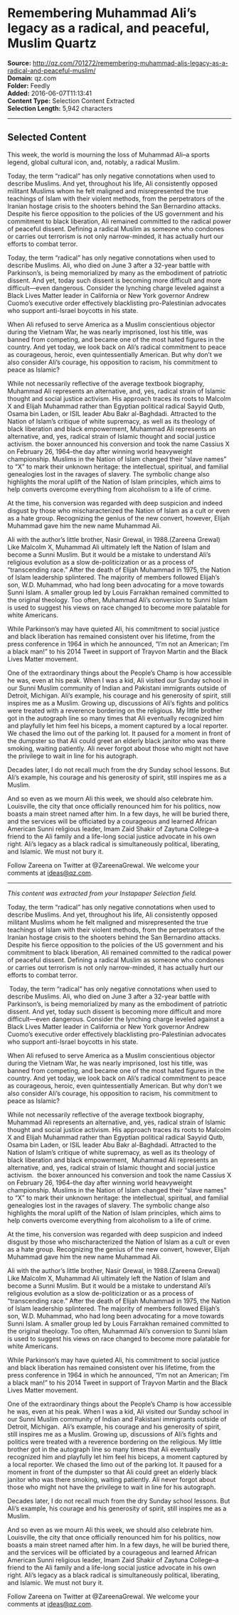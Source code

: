 # Remembering Muhammad Ali’s legacy as a radical, and peaceful, Muslim Quartz

**Source:** http://qz.com/701272/remembering-muhammad-alis-legacy-as-a-radical-and-peaceful-muslim/  
**Domain:** qz.com  
**Folder:** Feedly  
**Added:** 2016-06-07T11:13:41  
**Content Type:** Selection Content Extracted  
**Selection Length:** 5,942 characters  


---

## Selected Content

This week, the world is mourning the loss of Muhammad Ali–a sports legend, global cultural icon, and, notably, a radical Muslim.

Today, the term “radical” has only negative connotations when used to describe Muslims. And yet, throughout his life, Ali consistently opposed militant Muslims whom he felt maligned and misrepresented the true teachings of Islam with their violent methods, from the perpetrators of the Iranian hostage crisis to the shooters behind the San Bernardino attacks. Despite his fierce opposition to the policies of the US government and his commitment to black liberation, Ali remained committed to the radical power of peaceful dissent. Defining a radical Muslim as someone who condones or carries out terrorism is not only narrow-minded, it has actually hurt our efforts to combat terror.

Today, the term “radical” has only negative connotations when used to describe Muslims. Ali, who died on June 3 after a 32-year battle with Parkinson’s, is being memorialized by many as the embodiment of patriotic dissent. And yet, today such dissent is becoming more difficult and more difficult—even dangerous. Consider the lynching charge leveled against a Black Lives Matter leader in California or New York governor Andrew Cuomo’s executive order effectively blacklisting pro-Palestinian advocates who support anti-Israel boycotts in his state.

When Ali refused to serve America as a Muslim conscientious objector during the Vietnam War, he was nearly imprisoned, lost his title, was banned from competing, and became one of the most hated figures in the country. And yet today, we look back on Ali’s radical commitment to peace as courageous, heroic, even quintessentially American. But why don’t we also consider Ali’s courage, his opposition to racism, his commitment to peace as Islamic?

While not necessarily reflective of the average textbook biography, Muhammad Ali represents an alternative, and, yes, radical strain of Islamic thought and social justice activism. His approach traces its roots to Malcolm X and Elijah Muhammad rather than Egyptian political radical Sayyid Qutb, Osama bin Laden, or ISIL leader Abu Bakr al-Baghdadi. Attracted to the Nation of Islam’s critique of white supremacy, as well as its theology of black liberation and black empowerment, Muhammad Ali represents an alternative, and, yes, radical strain of Islamic thought and social justice activism. the boxer announced his conversion and took the name Cassius X on February 26, 1964–the day after winning world heavyweight championship. Muslims in the Nation of Islam changed their “slave names” to “X” to mark their unknown heritage: the intellectual, spiritual, and familial genealogies lost in the ravages of slavery. The symbolic change also highlights the moral uplift of the Nation of Islam principles, which aims to help converts overcome everything from alcoholism to a life of crime.

At the time, his conversion was regarded with deep suspicion and indeed disgust by those who mischaracterized the Nation of Islam as a cult or even as a hate group. Recognizing the genius of the new convert, however, Elijah Muhammad gave him the new name Muhammad Ali.

Ali with the author’s little brother, Nasir Grewal, in 1988.(Zareena Grewal)
Like Malcolm X, Muhammad Ali ultimately left the Nation of Islam and become a Sunni Muslim. But it would be a mistake to understand Ali’s religious evolution as a slow de-politicization or as a process of “transcending race.” After the death of Elijah Muhammad in 1975, the Nation of Islam leadership splintered. The majority of members followed Elijah’s son, W.D. Muhammad, who had long been advocating for a move towards Sunni Islam. A smaller group led by Louis Farrakhan remained committed to the original theology. Too often, Muhammad Ali’s conversion to Sunni Islam is used to suggest his views on race changed to become more palatable for white Americans.

While Parkinson’s may have quieted Ali, his commitment to social justice and black liberation has remained consistent over his lifetime, from the press conference in 1964 in which he announced, “I’m not an American; I’m a black man!” to his 2014 Tweet in support of Trayvon Martin and the Black Lives Matter movement.

One of the extraordinary things about the People’s Champ is how accessible he was, even at his peak. When I was a kid, Ali visited our Sunday school in our Sunni Muslim community of Indian and Pakistani immigrants outside of Detroit, Michigan. Ali’s example, his courage and his generosity of spirit, still inspires me as a Muslim. Growing up, discussions of Ali’s fights and politics were treated with a reverence bordering on the religious. My little brother got in the autograph line so many times that Ali eventually recognized him and playfully let him feel his biceps, a moment captured by a local reporter. We chased the limo out of the parking lot. It paused for a moment in front of the dumpster so that Ali could greet an elderly black janitor who was there smoking, waiting patiently. Ali never forgot about those who might not have the privilege to wait in line for his autograph.

Decades later, I do not recall much from the dry Sunday school lessons. But Ali’s example, his courage and his generosity of spirit, still inspires me as a Muslim.

And so even as we mourn Ali this week, we should also celebrate him. Louisville, the city that once officially renounced him for his politics, now boasts a main street named after him. In a few days, he will be buried there, and the services will be officiated by a courageous and learned African American Sunni religious leader, Imam Zaid Shakir of Zaytuna College–a friend to the Ali family and a life-long social justice advocate in his own right. Ali’s legacy as a black radical is simultaneously political, liberating, and Islamic. We must not bury it.

Follow Zareena on Twitter at @ZareenaGrewal. We welcome your comments at ideas@qz.com.

---

*This content was extracted from your Instapaper Selection field.*

Today, the term “radical” has only negative connotations when used to describe Muslims. And yet, throughout his life, Ali consistently opposed militant Muslims whom he felt maligned and misrepresented the true teachings of Islam with their violent methods, from the perpetrators of the Iranian hostage crisis to the shooters behind the San Bernardino attacks. Despite his fierce opposition to the policies of the US government and his commitment to black liberation, Ali remained committed to the radical power of peaceful dissent. Defining a radical Muslim as someone who condones or carries out terrorism is not only narrow-minded, it has actually hurt our efforts to combat terror.

 Today, the term “radical” has only negative connotations when used to describe Muslims. Ali, who died on June 3 after a 32-year battle with Parkinson’s, is being memorialized by many as the embodiment of patriotic dissent. And yet, today such dissent is becoming more difficult and more difficult—even dangerous. Consider the lynching charge leveled against a Black Lives Matter leader in California or New York governor Andrew Cuomo’s executive order effectively blacklisting pro-Palestinian advocates who support anti-Israel boycotts in his state.

When Ali refused to serve America as a Muslim conscientious objector during the Vietnam War, he was nearly imprisoned, lost his title, was banned from competing, and became one of the most hated figures in the country. And yet today, we look back on Ali’s radical commitment to peace as courageous, heroic, even quintessentially American. But why don’t we also consider Ali’s courage, his opposition to racism, his commitment to peace as Islamic?

While not necessarily reflective of the average textbook biography, Muhammad Ali represents an alternative, and, yes, radical strain of Islamic thought and social justice activism. His approach traces its roots to Malcolm X and Elijah Muhammad rather than Egyptian political radical Sayyid Qutb, Osama bin Laden, or ISIL leader Abu Bakr al-Baghdadi. Attracted to the Nation of Islam’s critique of white supremacy, as well as its theology of black liberation and black empowerment,  Muhammad Ali represents an alternative, and, yes, radical strain of Islamic thought and social justice activism.  the boxer announced his conversion and took the name Cassius X on February 26, 1964–the day after winning world heavyweight championship. Muslims in the Nation of Islam changed their “slave names” to “X” to mark their unknown heritage: the intellectual, spiritual, and familial genealogies lost in the ravages of slavery. The symbolic change also highlights the moral uplift of the Nation of Islam principles, which aims to help converts overcome everything from alcoholism to a life of crime.

At the time, his conversion was regarded with deep suspicion and indeed disgust by those who mischaracterized the Nation of Islam as a cult or even as a hate group. Recognizing the genius of the new convert, however, Elijah Muhammad gave him the new name Muhammad Ali.

Ali with the author’s little brother, Nasir Grewal, in 1988.(Zareena Grewal)
Like Malcolm X, Muhammad Ali ultimately left the Nation of Islam and become a Sunni Muslim. But it would be a mistake to understand Ali’s religious evolution as a slow de-politicization or as a process of “transcending race.” After the death of Elijah Muhammad in 1975, the Nation of Islam leadership splintered. The majority of members followed Elijah’s son, W.D. Muhammad, who had long been advocating for a move towards Sunni Islam. A smaller group led by Louis Farrakhan remained committed to the original theology. Too often, Muhammad Ali’s conversion to Sunni Islam is used to suggest his views on race changed to become more palatable for white Americans.

While Parkinson’s may have quieted Ali, his commitment to social justice and black liberation has remained consistent over his lifetime, from the press conference in 1964 in which he announced, “I’m not an American; I’m a black man!” to his 2014 Tweet in support of Trayvon Martin and the Black Lives Matter movement.

One of the extraordinary things about the People’s Champ is how accessible he was, even at his peak. When I was a kid, Ali visited our Sunday school in our Sunni Muslim community of Indian and Pakistani immigrants outside of Detroit, Michigan.  Ali’s example, his courage and his generosity of spirit, still inspires me as a Muslim. Growing up, discussions of Ali’s fights and politics were treated with a reverence bordering on the religious. My little brother got in the autograph line so many times that Ali eventually recognized him and playfully let him feel his biceps, a moment captured by a local reporter. We chased the limo out of the parking lot. It paused for a moment in front of the dumpster so that Ali could greet an elderly black janitor who was there smoking, waiting patiently. Ali never forgot about those who might not have the privilege to wait in line for his autograph.

Decades later, I do not recall much from the dry Sunday school lessons. But Ali’s example, his courage and his generosity of spirit, still inspires me as a Muslim.

And so even as we mourn Ali this week, we should also celebrate him. Louisville, the city that once officially renounced him for his politics, now boasts a main street named after him. In a few days, he will be buried there, and the services will be officiated by a courageous and learned African American Sunni religious leader, Imam Zaid Shakir of Zaytuna College–a friend to the Ali family and a life-long social justice advocate in his own right. Ali’s legacy as a black radical is simultaneously political, liberating, and Islamic. We must not bury it.

Follow Zareena on Twitter at @ZareenaGrewal. We welcome your comments at ideas@qz.com.
